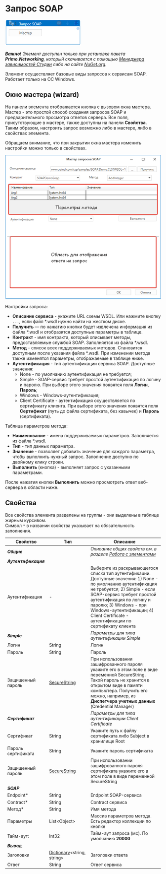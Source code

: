 # Запрос SOAP

![](<../../../.gitbook/assets/SOAPRequest.png>)

***Важно!** Элемент доступен только при установке пакета **Primo.Networking**, который скачивается с помощью [Менеджера зависимостей Студии](https://docs.primo-rpa.ru/primo-rpa/primo-studio/projects/manage-dependencies#menedzher-zavisimostei) либо на сайте [NuGet.org](https://www.nuget.org/packages/Primo.Networking).*

Элемент осуществляет базовые виды запросов к сервисам SOAP. Работает только на ОС Windows.

## Окно мастера (wizard)
На панели элемента отображается кнопка с вызовом окна мастера. Мастер - это простой способ создания запросов SOAP и предварительного просмотра ответов сервера. Все поля, присутствующие в мастере, также доступны на панели **Свойства**. Таким образом, настроить запрос возможно либо в мастере, либо в свойствах элемента. 

Обращаем внимание, что при закрытии окна мастера изменить настройки можно только в свойствах.

![](<../../../.gitbook/assets/soap-master.png>)

Настройки запроса:
* **Описание сервиса** - укажите URL схемы WSDL. Или нажмите кнопку `...`, если файл \*.wsdl нужно найти на жестком диске.
* **Получить**  — по нажатию кнопки будет извлечена информация из файла \*.wsdl и отобразятся доступные параметры в таблице.
* **Контракт** - имя контракта, который описывает методы, предоставляемые службой SOAP. Заполняется из файла \*.wsdl.
* **Метод** - список всех поддерживаемых методов. Становится доступным после указания файла \*.wsdl. При изменении метода также изменятся параметры, отображаемые в таблице ниже.
* **Аутентификация** - тип аутентификации сервиса SOAP. Доступные значения: 
  * None - по умолчанию аутентификация не требуется; 
  * Simple - SOAP-сервис требует простой аутентификация по логину и паролю. При выборе этого значения появятся поля **Логин**, **Пароль**; 
  * Windows - Windows-аутентификация; 
  * Client Certificate - аутентификация осуществляется по сертификату клиента. При выборе этого значения появятся поля **Сертификат** (путь до файла сертификата, без кавычек) и **Пароль** (сертификата).

Таблица параметров метода:
* **Наименование** - имена поддерживаемых параметров. Заполняется из файла \*.wsdl.
* **Тип** - тип данных параметра. 
* **Значение** - позволяет добавить значение для каждого параметра, чтобы выполнить нужный запрос. Заполнение доступно по двойному клику строки.
* **Выполнить** (кнопка) - выполняет запрос с указанными параметрами.

После нажатия кнопки **Выполнить** можно просмотреть ответ веб-сервера в области ниже.

## Свойства
Все свойства элемента разделены на группы - они выделены в таблице жирным курсивом.\
Символ `*` в названии свойства указывает на обязательность заполнения.

| Свойство           | Тип                                                                                | Описание                      |
| ------------------ | ---------------------------------------------------------------------------------- | --------------------------------------------------------- |
| ***Общие***    |  | *Описание общих свойств см. в разделе [Работа с элементами](https://docs.primo-rpa.ru/primo-rpa/primo-studio/process/elements)* |
| ***Аутентификация*** |  |  |
| Аутентификация |  -    | Выберите из раскрывающегося списка тип аутентификации. Доступные значения: 1) None - по умолчанию аутентификация не требуется; 2) Simple - если SOAP-сервис требует простой аутентификация по логину и паролю; 3) Windows - при Windows-аутентификации; 4) Client Certificate - аутентификации по сертификату клиента |
| ***Simple***   |  | *Параметры для типа аутентификации Simple* | 
| Логин          | String                       | Логин  |
| Пароль         | String                       | Пароль |
| Защищенный пароль | [SecureString](https://learn.microsoft.com/ru-Ru/dotnet/api/system.security.securestring?view=netcore-3.1) |  При использовании зашифрованного пароля укажите его в этом поле в виде переменной SecureString. Такой пароль не хранится в открытом виде в памяти компьютера. Получить его можно, например, из **Диспетчера учетных данных** (Credential Manager)|
| ***Сертификат*** |  | *Параметры для типа аутентификации Client Certificate* |
| Сертификат     | String    | Укажите путь к файлу сертификата либо Subject в хранилище Root |
| Пароль сертификата | String     | Укажите пароль сертификата  |
| Защищенный пароль  | [SecureString](https://learn.microsoft.com/ru-Ru/dotnet/api/system.security.securestring?view=netcore-3.1) | При использовании зашифрованного пароля сертификата укажите его в этом поле в виде переменной SecureString |
| ***SOAP***    |  |  |
| Endpoint\*    | String      | Endpoint SOAP-сервиса |
| Contract\*    | String      | Contract сервиса |
| Метод\*       | String      | Имя метода       |
| Параметры     | List\<Object\> | Массив параметров метода. Есть редактор коллекции по кнопке |
| Тайм-аут:     | Int32       | Тайм-аут запроса (мс). По умолчанию **20000** |
| ***Вывод***   |  |  |
| Заголовки    | [Dictionary](https://learn.microsoft.com/ru-ru/dotnet/api/system.collections.generic.dictionary-2?view=net-5.0)\<string, string\> | Заголовки ответа |
| Ответ         | String      | Ответ сервиса   |



